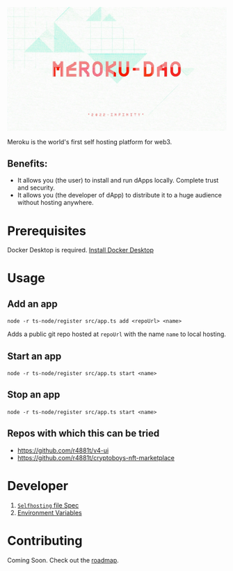 ![MerokuDAO](./img/logoBIG.jpeg)

Meroku is the world's first self hosting platform for web3.

## Benefits:

- It allows you (the user) to install and run dApps locally. Complete trust and security.
- It allows you (the developer of dApp) to distribute it to a huge audience without hosting
anywhere.


# Prerequisites

Docker Desktop is required. [Install Docker Desktop](https://www.docker.com/products/docker-desktop/)

# Usage

## Add an app

`node -r ts-node/register src/app.ts add <repoUrl> <name>`

Adds a public git repo hosted at `repoUrl` with the name `name` to local hosting.

## Start an app

`node -r ts-node/register src/app.ts start <name>`

## Stop an app

`node -r ts-node/register src/app.ts start <name>`


## Repos with which this can be tried

- https://github.com/r4881t/v4-ui
- https://github.com/r4881t/cryptoboys-nft-marketplace


# Developer

1. [`Selfhosting` file Spec](docs/Selfhosting.md)
2. [Environment Variables](docs/EnvironmentVariables.md)

# Contributing

Coming Soon. Check out the [roadmap](docs/Roadmap.md).